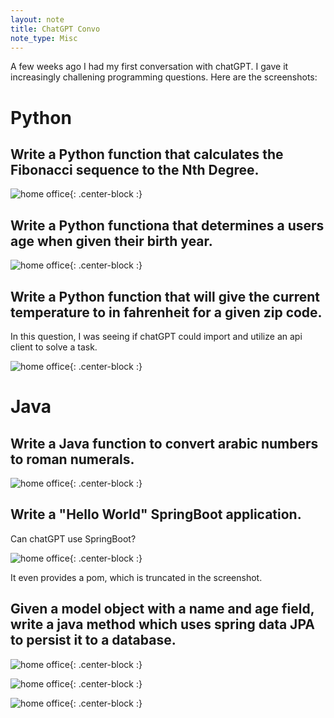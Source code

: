 ```yaml
---
layout: note
title: ChatGPT Convo
note_type: Misc
---
```


A few weeks ago I had my first conversation with chatGPT. I gave it increasingly challening programming questions. Here
are the screenshots:

# Python

## Write a Python function that calculates the Fibonacci sequence to the Nth Degree.

![home office](/assets/img/notes/chatGPT-convo/image0.png){: .center-block :}

## Write a Python functiona that determines a users age when given their birth year.

![home office](/assets/img/notes/chatGPT-convo/image1.png){: .center-block :}

## Write a Python function that will give the current temperature to in fahrenheit for a given zip code.

In this question, I was seeing if chatGPT could import and utilize an api client to solve a task.

![home office](/assets/img/notes/chatGPT-convo/image2.png){: .center-block :}

# Java

## Write a Java function to convert arabic numbers to roman numerals.

![home office](/assets/img/notes/chatGPT-convo/image3.png){: .center-block :}

## Write a "Hello World" SpringBoot application.

Can chatGPT use SpringBoot? 

![home office](/assets/img/notes/chatGPT-convo/image4.png){: .center-block :}

It even provides a pom, which is truncated in the screenshot.

## Given a model object with a name and age field, write a java method which uses spring data JPA to persist it to a database.

![home office](/assets/img/notes/chatGPT-convo/image5.png){: .center-block :}

![home office](/assets/img/notes/chatGPT-convo/image6.png){: .center-block :}

![home office](/assets/img/notes/chatGPT-convo/image7.png){: .center-block :}